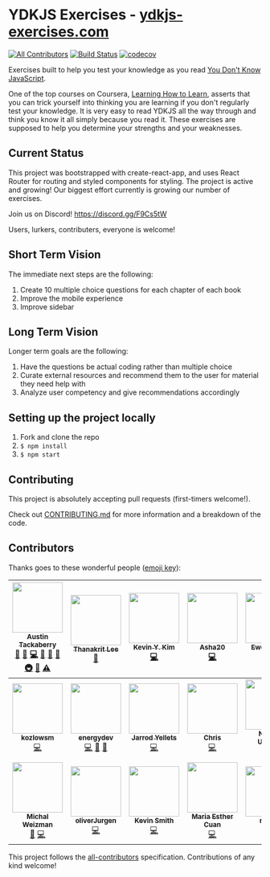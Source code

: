 # YDKJS Exercises - [ydkjs-exercises.com](https://ydkjs-exercises.com)

[![All Contributors](https://img.shields.io/badge/all_contributors-20-orange.svg?style=flat-square)](#contributors)
[![Build Status](https://travis-ci.org/austintackaberry/ydkjs-exercises.svg?branch=master)](https://travis-ci.org/austintackaberry/ydkjs-exercises)
[![codecov](https://codecov.io/gh/austintackaberry/ydkjs-exercises/branch/master/graph/badge.svg)](https://codecov.io/gh/austintackaberry/ydkjs-exercises)

Exercises built to help you test your knowledge as you read [You Don't Know JavaScript](https://github.com/getify/You-Dont-Know-JS).

One of the top courses on Coursera, [Learning How to Learn](https://www.coursera.org/learn/learning-how-to-learn), asserts that you can trick yourself into thinking you are learning if you don't regularly test your knowledge. It is very easy to read YDKJS all the way through and think you know it all simply because you read it. These exercises are supposed to help you determine your strengths and your weaknesses.

## Current Status

This project was bootstrapped with create-react-app, and uses React Router for routing and styled components for styling. The project is active and growing! Our biggest effort currently is growing our number of exercises.

Join us on Discord! https://discord.gg/F9Cs5tW

Users, lurkers, contributers, everyone is welcome!

## Short Term Vision

The immediate next steps are the following:

1.  Create 10 multiple choice questions for each chapter of each book
2.  Improve the mobile experience
3.  Improve sidebar

## Long Term Vision

Longer term goals are the following:

1.  Have the questions be actual coding rather than multiple choice
2.  Curate external resources and recommend them to the user for material they need help with
3.  Analyze user competency and give recommendations accordingly

## Setting up the project locally

1.  Fork and clone the repo
2.  `$ npm install`
3.  `$ npm start`

## Contributing

This project is absolutely accepting pull requests (first-timers welcome!).

Check out [CONTRIBUTING.md](CONTRIBUTING.md) for more information and a breakdown of the code.

## Contributors

Thanks goes to these wonderful people ([emoji key](https://github.com/kentcdodds/all-contributors#emoji-key)):

<!-- ALL-CONTRIBUTORS-LIST:START - Do not remove or modify this section -->
<!-- prettier-ignore -->
| [<img src="https://avatars0.githubusercontent.com/u/29493001?v=4" width="100px;"/><br /><sub><b>Austin Tackaberry</b></sub>](https://austintackaberry.co)<br />[💬](#question-austintackaberry "Answering Questions") [🐛](https://github.com/austintackaberry/ydkjs-exercises/issues?q=author%3Aaustintackaberry "Bug reports") [💻](https://github.com/austintackaberry/ydkjs-exercises/commits?author=austintackaberry "Code") [🎨](#design-austintackaberry "Design") [📖](https://github.com/austintackaberry/ydkjs-exercises/commits?author=austintackaberry "Documentation") [🤔](#ideas-austintackaberry "Ideas, Planning, & Feedback") [🚇](#infra-austintackaberry "Infrastructure (Hosting, Build-Tools, etc)") [👀](#review-austintackaberry "Reviewed Pull Requests") [⚠️](https://github.com/austintackaberry/ydkjs-exercises/commits?author=austintackaberry "Tests") | [<img src="https://avatars0.githubusercontent.com/u/21210429?v=4" width="100px;"/><br /><sub><b>Thanakrit Lee</b></sub>](https://github.com/tlee38)<br />[📖](https://github.com/austintackaberry/ydkjs-exercises/commits?author=tlee38 "Documentation") | [<img src="https://avatars0.githubusercontent.com/u/29536549?v=4" width="100px;"/><br /><sub><b>Kevin Y. Kim</b></sub>](https://kevinyckim.netlify.com/)<br />[💻](https://github.com/austintackaberry/ydkjs-exercises/commits?author=kevinYCKim33 "Code") | [<img src="https://avatars0.githubusercontent.com/u/19591575?v=4" width="100px;"/><br /><sub><b>Asha20</b></sub>](https://github.com/Asha20)<br />[💻](https://github.com/austintackaberry/ydkjs-exercises/commits?author=Asha20 "Code") | [<img src="https://avatars2.githubusercontent.com/u/13992168?v=4" width="100px;"/><br /><sub><b>Ewe Lin Loo</b></sub>](https://github.com/elloo)<br />[💻](https://github.com/austintackaberry/ydkjs-exercises/commits?author=elloo "Code") | [<img src="https://avatars2.githubusercontent.com/u/35818464?v=4" width="100px;"/><br /><sub><b>rosaxny</b></sub>](https://github.com/rosaxny)<br />[💻](https://github.com/austintackaberry/ydkjs-exercises/commits?author=rosaxny "Code") [🤔](#ideas-rosaxny "Ideas, Planning, & Feedback") | [<img src="https://avatars3.githubusercontent.com/u/16709534?v=4" width="100px;"/><br /><sub><b>nik</b></sub>](https://github.com/nikrb)<br />[💻](https://github.com/austintackaberry/ydkjs-exercises/commits?author=nikrb "Code") [⚠️](https://github.com/austintackaberry/ydkjs-exercises/commits?author=nikrb "Tests") [🤔](#ideas-nikrb "Ideas, Planning, & Feedback") [💬](#question-nikrb "Answering Questions") [👀](#review-nikrb "Reviewed Pull Requests") |
| :---: | :---: | :---: | :---: | :---: | :---: | :---: |
| [<img src="https://avatars2.githubusercontent.com/u/22461040?v=4" width="100px;"/><br /><sub><b>kozlowsm</b></sub>](https://github.com/kozlowsm)<br />[💻](https://github.com/austintackaberry/ydkjs-exercises/commits?author=kozlowsm "Code") | [<img src="https://avatars2.githubusercontent.com/u/12925952?v=4" width="100px;"/><br /><sub><b>energydev</b></sub>](https://github.com/energydev)<br />[💻](https://github.com/austintackaberry/ydkjs-exercises/commits?author=energydev "Code") [🐛](https://github.com/austintackaberry/ydkjs-exercises/issues?q=author%3Aenergydev "Bug reports") [🤔](#ideas-energydev "Ideas, Planning, & Feedback") | [<img src="https://avatars1.githubusercontent.com/u/32344277?v=4" width="100px;"/><br /><sub><b>Jarrod Yellets</b></sub>](http://www.jarrodyellets.com)<br />[💻](https://github.com/austintackaberry/ydkjs-exercises/commits?author=jarrodyellets "Code") | [<img src="https://avatars0.githubusercontent.com/u/5775083?v=4" width="100px;"/><br /><sub><b>Chris</b></sub>](http://www.fullstackontherocks.com)<br />[💻](https://github.com/austintackaberry/ydkjs-exercises/commits?author=IrritatedEllipses "Code") | [<img src="https://avatars3.githubusercontent.com/u/1413417?v=4" width="100px;"/><br /><sub><b>Nicklas Utgaard</b></sub>](https://github.com/nutgaard)<br />[💻](https://github.com/austintackaberry/ydkjs-exercises/commits?author=nutgaard "Code") | [<img src="https://avatars0.githubusercontent.com/u/30320536?v=4" width="100px;"/><br /><sub><b>James Robinson</b></sub>](https://jrobind.github.io)<br />[💻](https://github.com/austintackaberry/ydkjs-exercises/commits?author=jrobind "Code") | [<img src="https://avatars0.githubusercontent.com/u/25578179?v=4" width="100px;"/><br /><sub><b>Reuben Reyes</b></sub>](http://radotreyes.github.io)<br />[💻](https://github.com/austintackaberry/ydkjs-exercises/commits?author=radotreyes "Code") [⚠️](https://github.com/austintackaberry/ydkjs-exercises/commits?author=radotreyes "Tests") |
| [<img src="https://avatars2.githubusercontent.com/u/16784959?v=4" width="100px;"/><br /><sub><b>Michal Weizman</b></sub>](http://hakabuk.com)<br />[🎨](#design-hakabuk "Design") [💻](https://github.com/austintackaberry/ydkjs-exercises/commits?author=hakabuk "Code") | [<img src="https://avatars3.githubusercontent.com/u/31285416?v=4" width="100px;"/><br /><sub><b>oliverJurgen</b></sub>](https://github.com/oliverJurgen)<br />[💻](https://github.com/austintackaberry/ydkjs-exercises/commits?author=oliverJurgen "Code") | [<img src="https://avatars3.githubusercontent.com/u/25860552?v=4" width="100px;"/><br /><sub><b>Kevin Smith</b></sub>](http://kevinsmithwebdev.com)<br />[💻](https://github.com/austintackaberry/ydkjs-exercises/commits?author=kevinsmithwebdev "Code") | [<img src="https://avatars0.githubusercontent.com/u/5061542?v=4" width="100px;"/><br /><sub><b>Maria Esther Cuan</b></sub>](http://esthercuan.com)<br />[💻](https://github.com/austintackaberry/ydkjs-exercises/commits?author=esthercuan "Code") | [<img src="https://avatars3.githubusercontent.com/u/34404655?v=4" width="100px;"/><br /><sub><b>mdncs</b></sub>](https://github.com/mdncs)<br />[💻](https://github.com/austintackaberry/ydkjs-exercises/commits?author=mdncs "Code") | [<img src="https://avatars2.githubusercontent.com/u/10067675?v=4" width="100px;"/><br /><sub><b>mkozlows21</b></sub>](https://github.com/mkozlows21)<br />[💻](https://github.com/austintackaberry/ydkjs-exercises/commits?author=mkozlows21 "Code") |

<!-- ALL-CONTRIBUTORS-LIST:END -->

This project follows the [all-contributors](https://github.com/kentcdodds/all-contributors) specification. Contributions of any kind welcome!
